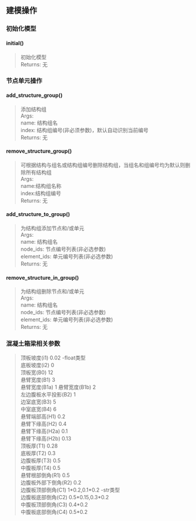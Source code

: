## 建模操作
### 初始化模型
#### initial()
> 初始化模型  
        Returns:
            无  

### 节点单元操作
#### add_structure_group()
> 添加结构组  
        Args:  
            name: 结构组名  
            index: 结构组编号(非必须参数)，默认自动识别当前编号  
        Returns:
            无

#### remove_structure_group()
> 可根据结构与组名或结构组编号删除结构组，当组名和组编号均为默认则删除所有结构组  
        Args:  
            name:结构组名称  
            index:结构组编号  
        Returns:
            无

#### add_structure_to_group()
> 为结构组添加节点和/或单元  
        Args:  
             name: 结构组名  
             node_ids: 节点编号列表(非必选参数)  
             element_ids: 单元编号列表(非必选参数)  
        Returns:
            无  

#### remove_structure_in_group()
> 为结构组删除节点和/或单元  
        Args:  
             name: 结构组名  
             node_ids: 节点编号列表(非必选参数)  
             element_ids: 单元编号列表(非必选参数)  
        Returns:
            无


### 混凝土箱梁相关参数
> 顶板坡度(i1)	0.02    -float类型  
底板坡度(i2)	0  
顶板宽(B0)	12  
悬臂宽度(B1)	3  
悬臂宽度(B1a)	1
悬臂宽度(B1b)	2  
左边腹板水平投影(B2)	1  
边室底宽(B3)	5  
中室底宽(B4)	6  
悬臂端部高(H1)	0.2  
悬臂下缘高(H2)	0.4  
悬臂下缘高(H2a)	0.1  
悬臂下缘高(H2b)	0.13  
顶板厚(T1)	0.28  
底板厚(T2)	0.3  
边腹板厚(T3)	0.5  
中腹板厚(T4)	0.5   
悬臂根部倒角(R1)	0.5  
边腹板外部下倒角(R2)	0.2  
边腹板顶部倒角(C1)	1\*0.2,0.1\*0.2   -str类型  
边腹板底部倒角(C2)	0.5\*0.15,0.3\*0.2  
中腹板顶部倒角(C3)	0.4\*0.2  
中腹板底部倒角(C4)	0.5\*0.2  

